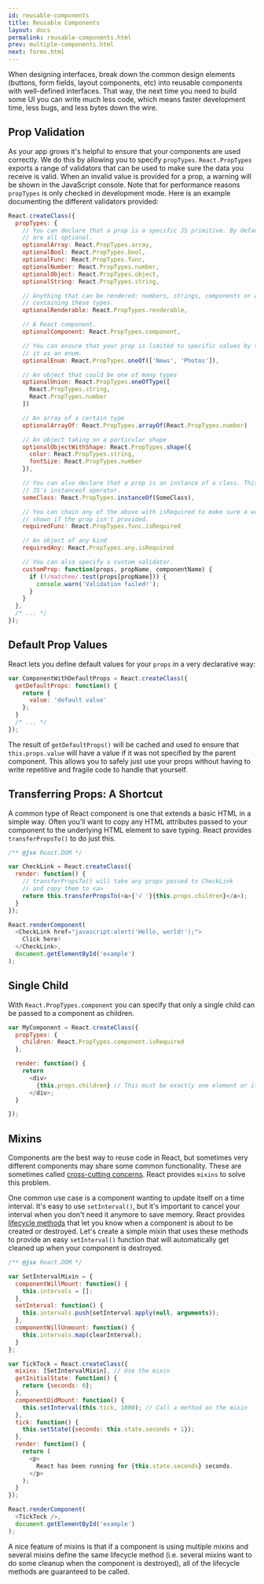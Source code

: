 ```yaml
---
id: reusable-components
title: Reusable Components
layout: docs
permalink: reusable-components.html
prev: multiple-components.html
next: forms.html
---
```


When designing interfaces, break down the common design elements (buttons, form fields, layout components, etc) into reusable components with well-defined interfaces. That way, the next time you need to build some UI you can write much less code, which means faster development time, less bugs, and less bytes down the wire.


## Prop Validation

As your app grows it's helpful to ensure that your components are used correctly. We do this by allowing you to specify `propTypes`. `React.PropTypes` exports a range of validators that can be used to make sure the data you receive is valid. When an invalid value is provided for a prop, a warning will be shown in the JavaScript console. Note that for performance reasons `propTypes` is only checked in development mode. Here is an example documenting the different validators provided:

```javascript
React.createClass({
  propTypes: {
    // You can declare that a prop is a specific JS primitive. By default, these
    // are all optional.
    optionalArray: React.PropTypes.array,
    optionalBool: React.PropTypes.bool,
    optionalFunc: React.PropTypes.func,
    optionalNumber: React.PropTypes.number,
    optionalObject: React.PropTypes.object,
    optionalString: React.PropTypes.string,

    // Anything that can be rendered: numbers, strings, components or an array
    // containing these types.
    optionalRenderable: React.PropTypes.renderable,

    // A React component.
    optionalComponent: React.PropTypes.component,

    // You can ensure that your prop is limited to specific values by treating
    // it as an enum.
    optionalEnum: React.PropTypes.oneOf(['News', 'Photos']),

    // An object that could be one of many types
    optionalUnion: React.PropTypes.oneOfType([
      React.PropTypes.string,
      React.PropTypes.number
    ])

    // An array of a certain type
    optionalArrayOf: React.PropTypes.arrayOf(React.PropTypes.number)

    // An object taking on a particular shape
    optionalObjectWithShape: React.PropTypes.shape({
      color: React.PropTypes.string,
      fontSize: React.PropTypes.number
    }),

    // You can also declare that a prop is an instance of a class. This uses
    // JS's instanceof operator.
    someClass: React.PropTypes.instanceOf(SomeClass),

    // You can chain any of the above with isRequired to make sure a warning is
    // shown if the prop isn't provided.
    requiredFunc: React.PropTypes.func.isRequired

    // An object of any kind
    requiredAny: React.PropTypes.any.isRequired

    // You can also specify a custom validator.
    customProp: function(props, propName, componentName) {
      if (!/matchme/.test(props[propName])) {
        console.warn('Validation failed!');
      }
    }
  },
  /* ... */
});
```


## Default Prop Values

React lets you define default values for your `props` in a very declarative way:

```javascript
var ComponentWithDefaultProps = React.createClass({
  getDefaultProps: function() {
    return {
      value: 'default value'
    };
  }
  /* ... */
});
```

The result of `getDefaultProps()` will be cached and used to ensure that `this.props.value` will have a value if it was not specified by the parent component. This allows you to safely just use your props without having to write repetitive and fragile code to handle that yourself.


## Transferring Props: A Shortcut

A common type of React component is one that extends a basic HTML in a simple way. Often you'll want to copy any HTML attributes passed to your component to the underlying HTML element to save typing. React provides `transferPropsTo()` to do just this.

```javascript
/** @jsx React.DOM */

var CheckLink = React.createClass({
  render: function() {
    // transferPropsTo() will take any props passed to CheckLink
    // and copy them to <a>
    return this.transferPropsTo(<a>{'√ '}{this.props.children}</a>);
  }
});

React.renderComponent(
  <CheckLink href="javascript:alert('Hello, world!');">
    Click here!
  </CheckLink>,
  document.getElementById('example')
);
```

## Single Child

With `React.PropTypes.component` you can specify that only a single child can be passed to
a component as children.

```javascript
var MyComponent = React.createClass({
  propTypes: {
    children: React.PropTypes.component.isRequired
  },

  render: function() {
    return
      <div>
        {this.props.children} // This must be exactly one element or it will throw.
      </div>;
  }

});
```

## Mixins

Components are the best way to reuse code in React, but sometimes very different components may share some common functionality. These are sometimes called [cross-cutting concerns](http://en.wikipedia.org/wiki/Cross-cutting_concern). React provides `mixins` to solve this problem.

One common use case is a component wanting to update itself on a time interval. It's easy to use `setInterval()`, but it's important to cancel your interval when you don't need it anymore to save memory. React provides [lifecycle methods](/react/docs/working-with-the-browser.html#component-lifecycle) that let you know when a component is about to be created or destroyed. Let's create a simple mixin that uses these methods to provide an easy `setInterval()` function that will automatically get cleaned up when your component is destroyed.

```javascript
/** @jsx React.DOM */

var SetIntervalMixin = {
  componentWillMount: function() {
    this.intervals = [];
  },
  setInterval: function() {
    this.intervals.push(setInterval.apply(null, arguments));
  },
  componentWillUnmount: function() {
    this.intervals.map(clearInterval);
  }
};

var TickTock = React.createClass({
  mixins: [SetIntervalMixin], // Use the mixin
  getInitialState: function() {
    return {seconds: 0};
  },
  componentDidMount: function() {
    this.setInterval(this.tick, 1000); // Call a method on the mixin
  },
  tick: function() {
    this.setState({seconds: this.state.seconds + 1});
  },
  render: function() {
    return (
      <p>
        React has been running for {this.state.seconds} seconds.
      </p>
    );
  }
});

React.renderComponent(
  <TickTock />,
  document.getElementById('example')
);
```

A nice feature of mixins is that if a component is using multiple mixins and several mixins define the same lifecycle method (i.e. several mixins want to do some cleanup when the component is destroyed), all of the lifecycle methods are guaranteed to be called.

